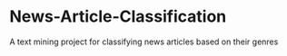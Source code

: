 # News-Article-Classification
A text mining project for classifying news articles based on their genres
